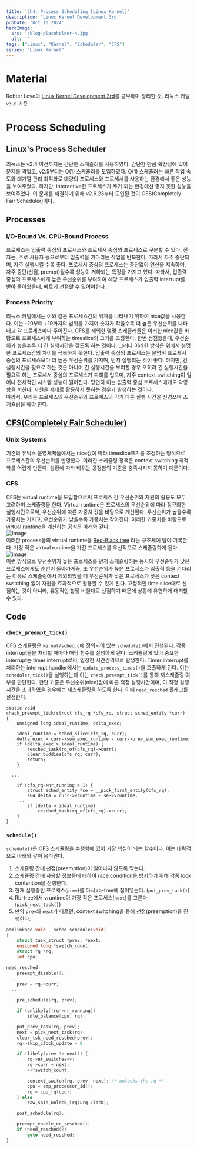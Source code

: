 ```yaml
---
title: 'Ch4. Process Scheduling [Linux_Kernel]'
description: 'Linux Kernel Development 3rd'
pubDate: 'Oct 10 2024'
heroImage: 
  src: '/blog-placeholder-4.jpg'
  alt: ''
tags: ["Linux", "Kernel", "Scheduler", "CFS"]
series: "Linux Kernel"
---
```


# Material
Robter Love의 [Linux Kernel Development 3rd](https://www.amazon.com/Linux-Kernel-Development-Robert-Love/dp/0672329468)를 공부하며 정리한 것. 리눅스 커널 `v3.0` 기준.

# Process Scheduling
## Linux's Process Scheduler
리눅스는 v2.4 이전까지는 간단한 스케쥴러를 사용하였다. 간단한 만큼 확장성에 있어 문제를 겪었고, v2.5부터는 O(1) 스케쥴러를 도입하였다. 
O(1) 스케쥴러는 빠른 작업 속도와 대기열 관리 최적화로 대량의 프로세스와 프로세서를 사용하는 환경에서 좋은 성능을 보여주었다. 
하지만, interactive한 프로세스가 주가 되는 환경에선 좋지 못한 성능을 보여주었다. 이 문제를 해결하기 위해 v2.6.23부터 도입된 것이 CFS(Completely Fair Scheduler)이다.
## Processes
### I/O-Bound Vs. CPU-Bound Process
프로세스는 입출력 중심의 프로세스와 프로세서 중심의 프로세스로 구분할 수 있다. 전자는, 주로 사용자 등으로부터 입출력을 기다리는 작업을 반복한다. 따라서 자주 중단되며, 자주 실행시킬 수록 좋다. 
프로세서 중심의 프로세스는 중단없이 연산을 지속하며, 자주 중단(선점, prempt)될수록 성능이 저하되는 특징을 가지고 있다. 따라서, 입출력 중심의 프로세스에게 높은 우선순위를 부여하여 해당 프로세스가 입출력 interrupt를 받아 돌아왔을때,
빠르게 선점할 수 있어야한다.
### Process Priority
리눅스 커널에서는 이와 같은 프로세스간의 위계를 나타내기 위하여 nice값을 사용한다. 이는 -20부터 +19까지의 범위를 가지며,숫자가 작을수록 더 높은 우선순위를 나타내고 각 프로세스마다 주어진다. 
CFS를 제외한 몇몇 스케쥴러들은 이러한 nice값을 바탕으로 프로세스에게 부여하는 timeslice의 크기를 조정한다. 한번 선점했을때, 우선순위가 높을수록 더 긴 실행시간을 갖도록 하는 것이다.
그러나 이러한 방식은 위에서 설명한 프로세스간의 차이를 극복하지 못한다. 입출력 중심의 프로세스는 분명히 프로세서 중심의 프로세스보다 더 높은 우선순위를 가지며, 먼저 실행되는 것이 좋다.
하지만, 긴 실행시간을 필요로 하는 것은 아니며 긴 실행시간을 부여할 경우 오히려 긴 실행시간을 필요로 하는 프로세서 중심의 프로세스가 피해를 입으며, 자주 context switching이 일어나 전체적인 시스템 성능이 떨어진다.
당연히 이는 입출력 중심 프로세스에게도 악영향을 끼친다. 자원을 제대로 활용하지 못하는 경우가 발생하는 것이다.</br>
따라서, 우리는 프로세스의 우선순위와 프로세스의 각기 다른 실행 시간을 신경쓰며 스케쥴링을 해야 한다.

## [CFS(Completely Fair Scheduler)](https://docs.kernel.org/scheduler/sched-design-CFS.html)
### Unix Systems
기존의 유닉스 운영체제들에서는 nice값에 따라 timeslice크기를 조정하는 방식으로 프로세스간의 우선순위를 반영했다. 
이러한 스케쥴링 정책은 context switching 최적화를 어렵게 만든다. 상황에 따라 바뀌는 공정함의 기준을 충족시키지 못하기 때문이다.
### CFS
CFS는 virtual runtime을 도입함으로써 프로세스 간 우선순위와 자원의 활용도 모두 고려하며 스케쥴링을 한다. 
Virtual runtime은 프로세스의 우선순위에 따라 정규화한 실행시간으로써, 우선순위에 따른 가중치 값을 바탕으로 계산된다.
우선순위가 높을수록 가중치는 커지고, 우선순위가 낮을수록 가중치는 작아진다. 이러한 가중치를 바탕으로 virtual runtime을 계산하는 공식은 아래와 같다.</br>
![image](https://github.com/user-attachments/assets/12de9922-3f0e-4d24-a0e3-bb0aa65bae5a)</br>
이러한 process들의 virtual runtime을 [Red-Black tree](https://en.wikipedia.org/wiki/Red%E2%80%93black_tree) 라는 구조체에 담아 기록한다.
가장 작은 virtual runtime을 가진 프로세스를 우선적으로 스케쥴링하게 된다.</br>
![image](https://github.com/user-attachments/assets/3749db91-3165-436c-8e28-c82c1bc7c8e2)</br>
이런 방식으로 우선순위가 높은 프로세스를 먼저 스케쥴링하는 동시에 우선순위가 낮은 프로세스에게도 순번이 돌아가게끔, 
또 우선순위가 높은 프로세스가 입출력 등을 기다리는 이유로 스케쥴링에서 제외되었을 때 우선순위가 낮은 프로세스가 잦은 context switching 없이
자원을 효과적으로 활용할 수 있게 된다. 고정적인 time slice대로 선점하는 것이 아니라, 유동적인 할당 비율대로 선점하기 때문에 상황에 유연하게 대처할 수 있다.

## Code
### `check_preempt_tick()`
CFS 스케쥴링은 `kernel/sched.c`에 정의되어 있는 `schedule()`에서 진행된다. 각종 interrupt들을 처리할 때마다 해당 함수를 실행하게 된다.
스케쥴링에 있어 중요한 interrupt는 timer interrupt로써, 일정한 시간간격으로 발생한다. Timer interrupt를 처리하는 interrupt handler에서는 `update_process_times()`을 호출하게 된다.
이는 `scheduler_tick()`을 실행하는데 이는 `check_preempt_tick()`를 통해 재스케쥴링 여부를 판단한다. 
판단 기준은 우선순위(nice)값에 따른 적정 실행시간이며, 이 적정 실행시간을 초과하였을 경우에는 재스케쥴링을 하도록 한다. 이때 `need_resched` 플래그를 설정한다.
```
static void
check_preempt_tick(struct cfs_rq *cfs_rq, struct sched_entity *curr)
{
	unsigned long ideal_runtime, delta_exec;

	ideal_runtime = sched_slice(cfs_rq, curr);
	delta_exec = curr->sum_exec_runtime - curr->prev_sum_exec_runtime;
	if (delta_exec > ideal_runtime) {
		resched_task(rq_of(cfs_rq)->curr);
		clear_buddies(cfs_rq, curr);
		return;
	}

  ...

	if (cfs_rq->nr_running > 1) {
		struct sched_entity *se = __pick_first_entity(cfs_rq);
		s64 delta = curr->vruntime - se->vruntime;
    ...
		if (delta > ideal_runtime)
			resched_task(rq_of(cfs_rq)->curr);
	}
}
```
### `schedule()`
`schedule()`은 CFS 스케쥴링을 수행함에 있어 가장 핵심이 되는 함수이다. 이는 대략적으로 아래와 같이 움직인다.</br>
1. 스케쥴링 간에 선점(preemption)이 일어나지 않도록 막는다.
2. 스케쥴링 간에 사용할 정보들에 대하여 race condition을 방지하기 위해 각종 lock contention을 진행한다.
3. 현재 실행중인 프로세스(`prev`)를 다시 rb-tree에 집어넣는다. (`put_prev_task()`)
4. Rb-tree에서 vruntime이 가장 작은 프로세스(`next`)를 고른다. (`pick_next_task()`)
5. 만약 `prev`와 `next`가 다르면, context switching을 통해 선점(preemption)을 진행한다.

```c
asmlinkage void __sched schedule(void)
{
	struct task_struct *prev, *next;
	unsigned long *switch_count;
	struct rq *rq;
	int cpu;

need_resched:
	preempt_disable();
  ...
	prev = rq->curr;
  ...

	pre_schedule(rq, prev);

	if (unlikely(!rq->nr_running))
		idle_balance(cpu, rq);

	put_prev_task(rq, prev);
	next = pick_next_task(rq);
	clear_tsk_need_resched(prev);
	rq->skip_clock_update = 0;

	if (likely(prev != next)) {
		rq->nr_switches++;
		rq->curr = next;
		++*switch_count;

		context_switch(rq, prev, next); /* unlocks the rq */
		cpu = smp_processor_id();
		rq = cpu_rq(cpu);
	} else
		raw_spin_unlock_irq(&rq->lock);

	post_schedule(rq);

	preempt_enable_no_resched();
	if (need_resched())
		goto need_resched;
}
```
